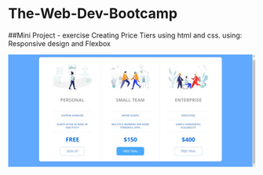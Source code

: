 # The-Web-Dev-Bootcamp

##Mini Project - exercise
Creating Price Tiers using html and css. 
using: Responsive design and Flexbox

![alt text](miniProject1.JPG)
